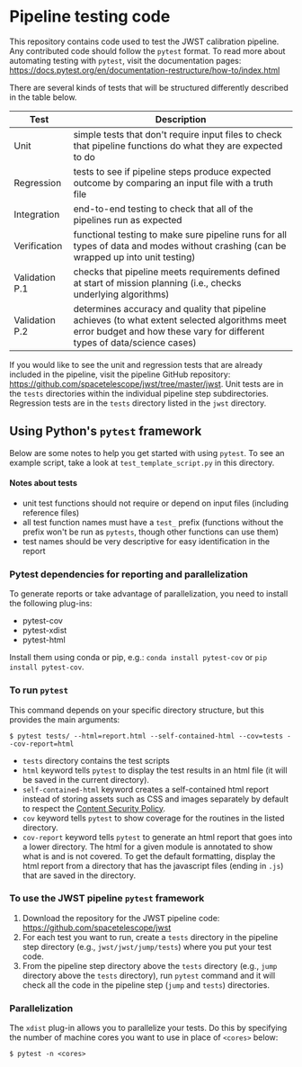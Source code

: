 # Pipeline testing code

This repository contains code used to test the JWST calibration pipeline. Any contributed code should follow the `pytest` format. To read more about automating testing with `pytest`, visit the documentation pages: https://docs.pytest.org/en/documentation-restructure/how-to/index.html

There are several kinds of tests that will be structured differently described in the table below. 



| Test | Description |
| --- | --- |
| Unit | simple tests that don't require input files to check that pipeline functions do what they are expected to do |
| Regression | tests to see if pipeline steps produce expected outcome by comparing an input file with a truth file |
| Integration | end-to-end testing to check that all of the pipelines run as expected |
| Verification | functional testing to make sure pipeline runs for all types of data and modes without crashing (can be wrapped up into unit testing) |
| Validation P.1 | checks that pipeline meets requirements defined at start of mission planning (i.e., checks underlying algorithms) |
| Validation P.2 | determines accuracy and quality that pipeline achieves (to what extent selected algorithms meet error budget and how these vary for different types of data/science cases) |



If you would like to see the unit and regression tests that are already included in the pipeline, visit the pipeline GitHub repository: https://github.com/spacetelescope/jwst/tree/master/jwst. Unit tests are in the `tests` directories within the individual pipeline step subdirectories. Regression tests are in the `tests` directory listed in the `jwst` directory. 



## Using Python's `pytest` framework 

Below are some notes to help you get started with using `pytest`. To see an example script, take a look at `test_template_script.py` in this directory. 

#### Notes about tests

- unit test functions should not require or depend on input files (including reference files)
- all test function names must have a `test_` prefix (functions without the prefix won't be run as `pytests`, though other functions can use them)
- test names should be very descriptive for easy identification in the report



### Pytest dependencies for reporting and parallelization

To generate reports or take advantage of parallelization, you need to install the following plug-ins: 
- pytest-cov
- pytest-xdist
- pytest-html

Install them using conda or pip, e.g.: `conda install pytest-cov` or `pip install pytest-cov`. 




### To run `pytest`

This command depends on your specific directory structure, but this provides the main arguments: 

`$ pytest tests/ --html=report.html --self-contained-html --cov=tests --cov-report=html`

- `tests` directory contains the test scripts
- `html` keyword tells `pytest` to display the test results in an html file (it will be saved in the current directory).
- `self-contained-html` keyword creates a self-contained html report instead of storing assets such as CSS and images separately by default to respect the [Content Security Policy](https://developer.mozilla.org/en-US/docs/Web/HTTP/CSP).
- `cov` keyword tells `pytest` to show coverage for the routines in the listed directory.
- `cov-report` keyword tells `pytest` to generate an html report that goes into a lower directory. The html for a given module is annotated to show what is and is not covered. To get the default formatting, display the html report from a directory that has the javascript files (ending in `.js`) that are saved in the directory.


### To use the JWST pipeline `pytest` framework

1. Download the repository for the JWST pipeline code: https://github.com/spacetelescope/jwst
2. For each test you want to run, create a `tests` directory in the pipeline step directory (e.g., `jwst/jwst/jump/tests`) where you put your test code.
3. From the pipeline step directory above the `tests` directory (e.g., `jump` directory above the `tests` directory), run `pytest` command and it will check all the code in the pipeline step (`jump` and `tests`) directories.


### Parallelization
The `xdist` plug-in allows you to parallelize your tests. Do this by specifying the number of machine cores you want to use in place of `<cores>` below:

`$ pytest -n <cores>`
